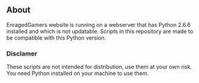 ## About

EnragedGamers website is running on a webserver that has Python 2.6.6 installed and which is not updatable. Scripts in this repository are made to be compatible with this Python version.

### Disclamer

These scripts are not intended for distribution, use them at your own risk. You need Python installed on your machine to use them.
